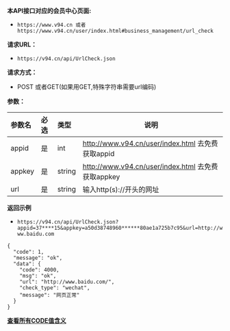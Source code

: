 **本API接口对应的会员中心页面:**
 - `https://www.v94.cn 或者 https://www.v94.cn/user/index.html#business_management/url_check  `
 
**请求URL：** 
- ` https://v94.cn/api/UrlCheck.json `
  
**请求方式：**
- POST 或者GET(如果用GET,特殊字符串需要url编码)

**参数：** 

|参数名|必选|类型|说明|
|:----    |:---|:----- |-----   |
|appid |  是  |    int   |    http://www.v94.cn/user/index.html 去免费获取appid   |
|appkey |  是  |    string   |    http://www.v94.cn/user/index.html 去免费获取appkey   |
|url |  是  |    string   |    输入http(s)://开头的网址   |


**返回示例**
- `https://v94.cn/api/UrlCheck.json?appid=37****15&appkey=a50d38748960******80ae1a725b7c95&url=http://www.baidu.com`

``` 
{
  "code": 1,
  "message": "ok",
  "data": {
    "code": 4000,
    "msg": "ok",
    "url": "http://www.baidu.com/",
    "check_type": "wechat",
    "message": "网页正常"
  }
}

```

**[查看所有CODE值含义](https://github.com/wanjunlengfeng/WechatUrlCheckPreventingBlockedApi/blob/master/微信防封杀系统api接口详细说明/CODE代码汇总.md "查看所有CODE值含义")**